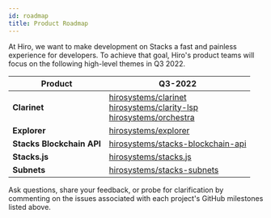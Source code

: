 ```yaml
---
id: roadmap
title: Product Roadmap
---
```


At Hiro, we want to make development on Stacks a fast and painless experience for developers. To achieve that goal, Hiro's product teams will focus on the following high-level themes in Q3 2022.

| Product | Q3-2022 |
| --------------- | --------------- |
| **Clarinet** | [hirosystems/clarinet](https://github.com/hirosystems/clarinet/milestone/2) <br /> [hirosystems/clarity-lsp](https://github.com/hirosystems/clarity-lsp/milestone/1) <br /> [hirosystems/orchestra](https://github.com/hirosystems/orchestra/milestone/1)|
| **Explorer** | [hirosystems/explorer](https://github.com/hirosystems/explorer/milestone/34) |
| **Stacks Blockchain API** | [hirosystems/stacks-blockchain-api](https://github.com/hirosystems/stacks-blockchain-api/milestone/32) |
| **Stacks.js** | [hirosystems/stacks.js](https://github.com/hirosystems/stacks.js/milestone/59) |
| **Subnets** | [hirosystems/stacks-subnets](https://github.com/hirosystems/stacks-subnets/milestone/6) |

Ask questions, share your feedback, or probe for clarification by commenting on the issues associated with each project's GitHub milestones listed above.
